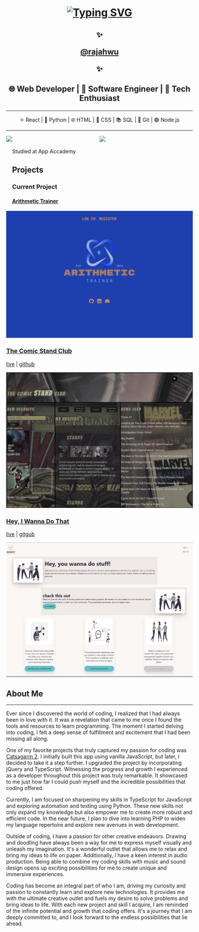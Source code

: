 <div align="center">
<h1>
<a href="https://git.io/typing-svg"><img src="https://readme-typing-svg.demolab.com?font=Fira+Code&size=23&pause=2000&vCenter=true&random=false&width=435&lines=%F0%9F%91%8B+Hi%2C+I%E2%80%99m+Vincent+Radford+%F0%9F%91%80" alt="Typing SVG" /></a>
</h1>
</div>

<div align="center">
<h2>
<span>

✨

</span>
<a href="https://rajahwu.github.io/">@rajahwu</a>
<span>

✨

</span>
</h2>
</div>

<div align="center">
<h2>

🌐 Web Developer | 🚀 Software Engineer | 🤖 Tech Enthusiast

</h2>
</div>

---

<div align="center">

⚛️ React | 🐍 Python | 🌐 HTML | 🎨 CSS | 📚 SQL | 🌲 Git | 🟢 Node.js

</div>

---

<div>
<div align="center">
<img align="left" height="200" src="https://github-profile-trophy.vercel.app/?username=ryo-ma&theme=apprentice&row=2&column=4)](https://github.com ryo-ma/  github-profile-trophy"/>
<img aligh="right" height="200" src="https://github-readme-stats.vercel.app/api?username=rajahwu"/>
</div>
</div>

Studied at App Accademy

## Projects

### Current Project

#### [Arithmetic Trainer](https://github.com/rajahwu/arithmetic-trainer)

![arithmetic trainer](./assets/arithmetic_trainer.png)

### [The Comic Stand Club](https://the-comic-stand-club.onrender.com)

[live](https://the-comic-stand-club.onrender.com/) | [github](https://github.com/rajahwu/the_comic_stand_club)

![The Comic Stand Club](./assets/comic_stand_club.png)

### [Hey, I Wanna Do That](https://meetup-clone-yhrq.onrender.com)

[live](https://meetup-clone-yhrq.onrender.com) | [gitgub](https://github.com/rajahwu/meetup_clone)

![Hey, I Wanna Do That](./assets/hiwdt.png)

## About Me

---

Ever since I discovered the world of coding, I realized that I had always been in love with it. It was a revelation that came to me once I found the tools and resources to learn programming. The moment I started delving into coding, I felt a deep sense of fulfillment and excitement that I had been missing all along.

One of my favorite projects that truly captured my passion for coding was [Catsagarm 2](https://quiet-queijadas-6066de.netlify.app/). I initially built this app using vanilla JavaScript, but later, I decided to take it a step further. I upgraded the project by incorporating jQuery and TypeScript. Witnessing the progress and growth I experienced as a developer throughout this project was truly remarkable. It showcased to me just how far I could push myself and the incredible possibilities that coding offered.

Currently, I am focused on sharpening my skills in TypeScript for JavaScript and exploring automation and testing using Python. These new skills not only expand my knowledge but also empower me to create more robust and efficient code. In the near future, I plan to dive into learning PHP to widen my language repertoire and explore new avenues in web development.

Outside of coding, I have a passion for other creative endeavors. Drawing and doodling have always been a way for me to express myself visually and unleash my imagination. It's a wonderful outlet that allows me to relax and bring my ideas to life on paper. Additionally, I have a keen interest in audio production. Being able to combine my coding skills with music and sound design opens up exciting possibilities for me to create unique and immersive experiences.

Coding has become an integral part of who I am, driving my curiosity and passion to constantly learn and explore new technologies. It provides me with the ultimate creative outlet and fuels my desire to solve problems and bring ideas to life. With each new project and skill I acquire, I am reminded of the infinite potential and growth that coding offers. It's a journey that I am deeply committed to, and I look forward to the endless possibilities that lie ahead.
